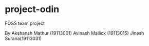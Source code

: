 # project-odin
FOSS team project


By
Akshansh Mathur (19113001)
Avinash Mallick (19113015)
Jinesh Surana(19113031)
